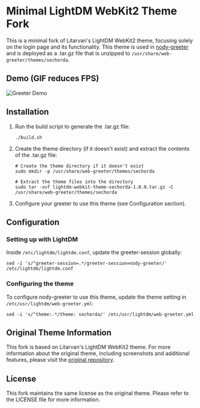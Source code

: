 # Minimal LightDM WebKit2 Theme Fork

This is a minimal fork of Litarvan's LightDM WebKit2 theme, focusing solely on the login page and its functionality. This theme is used in [nody-greeter](https://github.com/JezerM/nody-greeter) and is deployed as a .tar.gz file that is unzipped to `/usr/share/web-greeter/themes/sechorda`.

## Demo (GIF reduces FPS)

![Greeter Demo](greeter-demo.gif)


## Installation

1. Run the build script to generate the .tar.gz file:
   ```
   ./build.sh
   ```
2. Create the theme directory (if it doesn't exist) and extract the contents of the .tar.gz file:
   ```
   # Create the theme directory if it doesn't exist
   sudo mkdir -p /usr/share/web-greeter/themes/sechorda
   
   # Extract the theme files into the directory
   sudo tar -xvf lightdm-webkit-theme-sechorda-1.0.0.tar.gz -C /usr/share/web-greeter/themes/sechorda
   ```
3. Configure your greeter to use this theme (see Configuration section).

## Configuration

### Setting up with LightDM

Inside `/etc/lightdm/lightdm.conf`, update the greeter-session globally:

```
sed -i 's/^greeter-session=.*/greeter-session=nody-greeter/' /etc/lightdm/lightdm.conf
```

### Configuring the theme

To configure nody-greeter to use this theme, update the theme setting in `/etc/usr/lightdm/web-greeter.yml`:

```
sed -i 's/^theme:.*/theme: sechorda/' /etc/usr/lightdm/web-greeter.yml
```

## Original Theme Information

This fork is based on Litarvan's LightDM WebKit2 theme. For more information about the original theme, including screenshots and additional features, please visit the [original repository](https://github.com/Litarvan/lightdm-webkit-theme-litarvan).

## License

This fork maintains the same license as the original theme. Please refer to the LICENSE file for more information.
